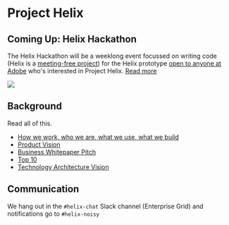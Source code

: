 # Project Helix

## Coming Up: Helix Hackathon

The Helix Hackathon will be a weeklong event focussed on writing code (Helix is a [meeting-free project](https://github.com/adobe/project-helix/blob/master/manifesto.md#no-meetings-t)) for the Helix prototype [open to anyone at Adobe](https://github.com/adobe/project-helix/blob/master/manifesto.md#open-meritocracy-c) who's interested in Project Helix. [Read more](hackathon.md)

![](./Helix%20Save%20the%20Date.jpg)

## Background

Read all of this.

* [How we work, who we are, what we use, what we build](manifesto.md)
* [Product Vision](product-vision.md)
* [Business Whitepaper Pitch](whitepaper.md)
* [Top 10](top10.md)
* [Technology Architecture Vision](architecture.md)

## Communication

We hang out in the `#helix-chat` Slack channel (Enterprise Grid) and notifications go to `#helix-noisy`
